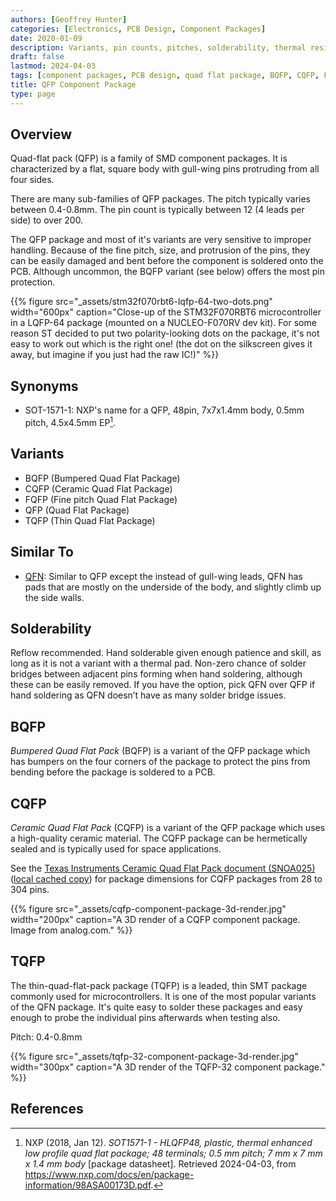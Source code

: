 ```yaml
---
authors: [Geoffrey Hunter]
categories: [Electronics, PCB Design, Component Packages]
date: 2020-01-09
description: Variants, pin counts, pitches, solderability, thermal resistances, dimensions, land patterns, 3D models and more info for the QFP component package.
draft: false
lastmod: 2024-04-03
tags: [component packages, PCB design, quad flat package, BQFP, CQFP, FQFP, QFP, TQFP, SOT-1571-1]
title: QFP Component Package
type: page
---
```


## Overview

Quad-flat pack (QFP) is a family of SMD component packages. It is characterized by a flat, square body with gull-wing pins protruding from all four sides.

There are many sub-families of QFP packages. The pitch typically varies between 0.4-0.8mm. The pin count is typically between 12 (4 leads per side) to over 200.

The QFP package and most of it's variants are very sensitive to improper handling. Because of the fine pitch, size, and protrusion of the pins, they can be easily damaged and bent before the component is soldered onto the PCB. Although uncommon, the BQFP variant (see below) offers the most pin protection.

{{% figure src="_assets/stm32f070rbt6-lqfp-64-two-dots.png" width="600px" caption="Close-up of the STM32F070RBT6 microcontroller in a LQFP-64 package (mounted on a NUCLEO-F070RV dev kit). For some reason ST decided to put two polarity-looking dots on the package, it's not easy to work out which is the right one! (the dot on the silkscreen gives it away, but imagine if you just had the raw IC!)" %}}

## Synonyms

* SOT-1571-1: NXP's name for a QFP, 48pin, 7x7x1.4mm body, 0.5mm pitch, 4.5x4.5mm EP[^nxp-sot1571-1-ds].

## Variants

* BQFP (Bumpered Quad Flat Package)
* CQFP (Ceramic Quad Flat Package)
* FQFP (Fine pitch Quad Flat Package)
* QFP (Quad Flat Package)
* TQFP (Thin Quad Flat Package)

## Similar To

* [QFN](../qfn-component-package): Similar to QFP except the instead of gull-wing leads, QFN has pads that are mostly on the underside of the body, and slightly climb up the side walls. 

## Solderability

Reflow recommended. Hand solderable given enough patience and skill, as long as it is not a variant with a thermal pad. Non-zero chance of solder bridges between adjacent pins forming when hand soldering, although these can be easily removed. If you have the option, pick QFN over QFP if hand soldering as QFN doesn’t have as many solder bridge issues.

## BQFP

_Bumpered Quad Flat Pack_ (BQFP) is a variant of the QFP package which has bumpers on the four corners of the package to protect the pins from bending before the package is soldered to a PCB.

## CQFP

_Ceramic Quad Flat Pack_ (CQFP) is a variant of the QFP package which uses a high-quality ceramic material. The CQFP package can be hermetically sealed and is typically used for space applications.

See the [Texas Instruments Ceramic Quad Flat Pack document (SNOA025)](http://www.ti.com/lit/an/snoa025/snoa025.pdf) ([local cached copy](_assets/snoa025-ti-instruments-cqfp-dimensions.pdf)) for package dimensions for CQFP packages from 28 to 304 pins.

{{% figure src="_assets/cqfp-component-package-3d-render.jpg" width="200px" caption="A 3D render of a CQFP component package. Image from analog.com." %}}

## TQFP

The thin-quad-flat-pack package (TQFP) is a leaded, thin SMT package commonly used for microcontrollers. It is one of the most popular variants of the QFN package. It's quite easy to solder these packages and easy enough to probe the individual pins afterwards when testing also.

Pitch: 0.4-0.8mm

{{% figure src="_assets/tqfp-32-component-package-3d-render.jpg" width="300px" caption="A 3D render of the TQFP-32 component package." %}}

## References

[^nxp-sot1571-1-ds]: NXP (2018, Jan 12). _SOT1571-1 - HLQFP48, plastic, thermal enhanced low profile quad flat package; 48 terminals; 0.5 mm pitch; 7 mm x 7 mm x 1.4 mm body_ [package datasheet]. Retrieved 2024-04-03, from https://www.nxp.com/docs/en/package-information/98ASA00173D.pdf.

